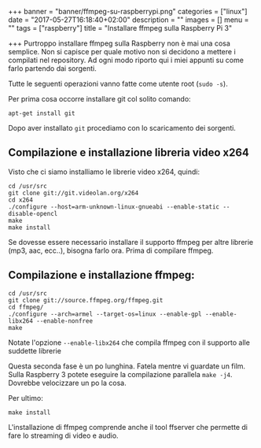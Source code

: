 +++
banner = "banner/ffmpeg-su-raspberrypi.png"
categories = ["linux"]
date = "2017-05-27T16:18:40+02:00"
description = ""
images = []
menu = ""
tags = ["raspberry"]
title = "Installare ffmpeg sulla Raspberry Pi 3"

+++
Purtroppo installare ffmpeg sulla Raspberry non è mai una cosa semplice. Non si capisce per quale motivo non si decidono a mettere i compilati nel repository.
Ad ogni modo riporto qui i miei appunti su come farlo partendo dai sorgenti.

<!--more-->

Tutte le seguenti operazioni vanno fatte come utente root (`sudo -s`).

Per prima cosa occorre installare git col solito comando:

    apt-get install git

Dopo aver installato `git` procediamo con lo scaricamento dei sorgenti.

## Compilazione e installazione libreria video x264

Visto che ci siamo installiamo le librerie video x264, quindi:

    cd /usr/src
    git clone git://git.videolan.org/x264
    cd x264
    ./configure --host=arm-unknown-linux-gnueabi --enable-static --disable-opencl
    make
    make install

Se dovesse essere necessario installare il supporto ffmpeg per altre librerie (mp3, aac, ecc..), bisogna farlo ora. Prima di compilare ffmpeg.

## Compilazione e installazione ffmpeg:

    cd /usr/src
    git clone git://source.ffmpeg.org/ffmpeg.git
    cd ffmpeg/
    ./configure --arch=armel --target-os=linux --enable-gpl --enable-libx264 --enable-nonfree
    make

Notate l'opzione `--enable-libx264` che compila ffmpeg con il supporto alle suddette librerie

Questa seconda fase è un po lunghina. Fatela mentre vi guardate un film. Sulla Raspberry 3 potete eseguire la compilazione parallela `make -j4`. Dovrebbe velocizzare un po la cosa.

Per ultimo:

    make install

L'installazione di ffmpeg comprende anche il tool ffserver che permette di fare lo streaming di video e audio.
